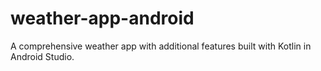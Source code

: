 # weather-app-android
A comprehensive weather app with additional features built with Kotlin in Android Studio.
